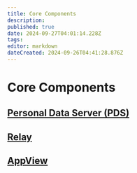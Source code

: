 ```yaml
---
title: Core Components
description: 
published: true
date: 2024-09-27T04:01:14.228Z
tags: 
editor: markdown
dateCreated: 2024-09-26T04:41:28.876Z
---
```


# Core Components

## [Personal Data Server (PDS)](/AT_Protocol/Core_Components/Personal_Data_Server)

## [Relay](/AT_Protocol/Core_Components/Relay)

## [AppView](/AT_Protocol/Core_Components/AppView)

